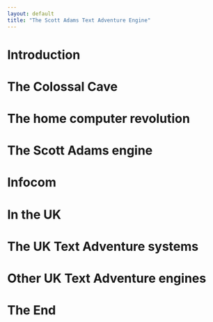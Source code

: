 ```yaml
---
layout: default
title: "The Scott Adams Text Adventure Engine"
---
```


# Introduction

# The Colossal Cave

# The home computer revolution 

# The Scott Adams engine

# Infocom

# In the UK

# The UK Text Adventure systems

# Other UK Text Adventure engines

# The End

